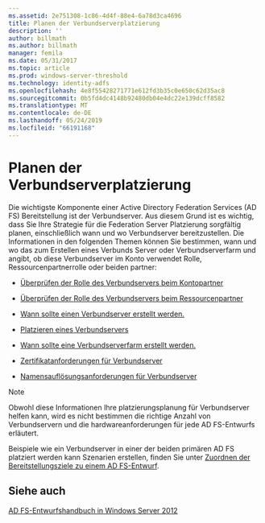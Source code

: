 ```yaml
---
ms.assetid: 2e751308-1c86-4d4f-88e4-6a78d3ca4696
title: Planen der Verbundserverplatzierung
description: ''
author: billmath
ms.author: billmath
manager: femila
ms.date: 05/31/2017
ms.topic: article
ms.prod: windows-server-threshold
ms.technology: identity-adfs
ms.openlocfilehash: 4e8f55428271771e612fd3b35c0e650c62d35ac8
ms.sourcegitcommit: 0b5fd4dc4148b92480db04e4dc22e139dcff8582
ms.translationtype: MT
ms.contentlocale: de-DE
ms.lasthandoff: 05/24/2019
ms.locfileid: "66191168"
---
```

# <a name="planning-federation-server-placement"></a>Planen der Verbundserverplatzierung

Die wichtigste Komponente einer Active Directory Federation Services \(AD FS\) Bereitstellung ist der Verbundserver. Aus diesem Grund ist es wichtig, dass Sie Ihre Strategie für die Federation Server Platzierung sorgfältig planen, einschließlich wann und wo Verbundserver bereitzustellen. Die Informationen in den folgenden Themen können Sie bestimmen, wann und wo das zum Erstellen eines Verbunds Server oder Verbundserverfarm und angibt, ob diese Verbundserver im Konto verwendet Rolle, Ressourcenpartnerrolle oder beiden partner:  
  
-   [Überprüfen der Rolle des Verbundservers beim Kontopartner](Review-the-Role-of-the-Federation-Server-in-the-Account-Partner.md)  
  
-   [Überprüfen der Rolle des Verbundservers beim Ressourcenpartner](Review-the-Role-of-the-Federation-Server-in-the-Resource-Partner.md)  
  
-   [Wann sollte einen Verbundserver erstellt werden.](When-to-Create-a-Federation-Server.md)  
  
-   [Platzieren eines Verbundservers](Where-to-Place-a-Federation-Server.md)  
  
-   [Wann sollte eine Verbundserverfarm erstellt werden.](When-to-Create-a-Federation-Server-Farm.md)  
  
-   [Zertifikatanforderungen für Verbundserver](Certificate-Requirements-for-Federation-Servers.md)  
  
-   [Namensauflösungsanforderungen für Verbundserver](Name-Resolution-Requirements-for-Federation-Servers.md)  
  
> [!NOTE]  
> Obwohl diese Informationen Ihre platzierungsplanung für Verbundserver helfen kann, wird es nicht bestimmen die richtige Anzahl von Verbundservern und die hardwareanforderungen für jede AD FS-Entwurfs erläutert.  
  
Beispiele wie ein Verbundserver in einer der beiden primären AD FS platziert werden kann Szenarien erstellen, finden Sie unter [Zuordnen der Bereitstellungsziele zu einem AD FS-Entwurf](Mapping-Your-Deployment-Goals-to-an-AD-FS-Design.md).  
  
## <a name="see-also"></a>Siehe auch
[AD FS-Entwurfshandbuch in Windows Server 2012](AD-FS-Design-Guide-in-Windows-Server-2012.md)

